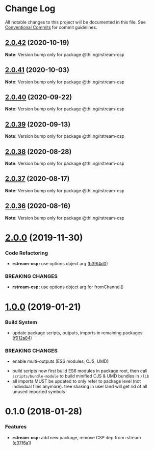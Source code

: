 # Change Log

All notable changes to this project will be documented in this file.
See [Conventional Commits](https://conventionalcommits.org) for commit guidelines.

## [2.0.42](https://github.com/thi-ng/umbrella/compare/@thi.ng/rstream-csp@2.0.41...@thi.ng/rstream-csp@2.0.42) (2020-10-19)

**Note:** Version bump only for package @thi.ng/rstream-csp





## [2.0.41](https://github.com/thi-ng/umbrella/compare/@thi.ng/rstream-csp@2.0.40...@thi.ng/rstream-csp@2.0.41) (2020-10-03)

**Note:** Version bump only for package @thi.ng/rstream-csp





## [2.0.40](https://github.com/thi-ng/umbrella/compare/@thi.ng/rstream-csp@2.0.39...@thi.ng/rstream-csp@2.0.40) (2020-09-22)

**Note:** Version bump only for package @thi.ng/rstream-csp





## [2.0.39](https://github.com/thi-ng/umbrella/compare/@thi.ng/rstream-csp@2.0.38...@thi.ng/rstream-csp@2.0.39) (2020-09-13)

**Note:** Version bump only for package @thi.ng/rstream-csp





## [2.0.38](https://github.com/thi-ng/umbrella/compare/@thi.ng/rstream-csp@2.0.37...@thi.ng/rstream-csp@2.0.38) (2020-08-28)

**Note:** Version bump only for package @thi.ng/rstream-csp





## [2.0.37](https://github.com/thi-ng/umbrella/compare/@thi.ng/rstream-csp@2.0.36...@thi.ng/rstream-csp@2.0.37) (2020-08-17)

**Note:** Version bump only for package @thi.ng/rstream-csp





## [2.0.36](https://github.com/thi-ng/umbrella/compare/@thi.ng/rstream-csp@2.0.35...@thi.ng/rstream-csp@2.0.36) (2020-08-16)

**Note:** Version bump only for package @thi.ng/rstream-csp





# [2.0.0](https://github.com/thi-ng/umbrella/compare/@thi.ng/rstream-csp@1.0.33...@thi.ng/rstream-csp@2.0.0) (2019-11-30)

### Code Refactoring

* **rstream-csp:** use options object arg ([b39f4d0](https://github.com/thi-ng/umbrella/commit/b39f4d023fdb90d5ad095b2e50d76e69c2b50843))

### BREAKING CHANGES

* **rstream-csp:** use options object arg for fromChannel()

# [1.0.0](https://github.com/thi-ng/umbrella/compare/@thi.ng/rstream-csp@0.1.125...@thi.ng/rstream-csp@1.0.0) (2019-01-21)

### Build System

* update package scripts, outputs, imports in remaining packages ([f912a84](https://github.com/thi-ng/umbrella/commit/f912a84))

### BREAKING CHANGES

* enable multi-outputs (ES6 modules, CJS, UMD)

- build scripts now first build ES6 modules in package root, then call
  `scripts/bundle-module` to build minified CJS & UMD bundles in `/lib`
- all imports MUST be updated to only refer to package level
  (not individual files anymore). tree shaking in user land will get rid of
  all unused imported symbols

<a name="0.1.0"></a>
# 0.1.0 (2018-01-28)

### Features

* **rstream-csp:** add new package, remove CSP dep from rstream ([e37f6a1](https://github.com/thi-ng/umbrella/commit/e37f6a1))
